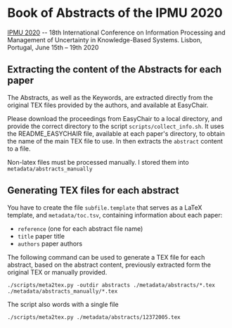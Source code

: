 # Book of Abstracts of the IPMU 2020
[IPMU 2020](https://ipmu2020.inesc-id.pt) -- 18th International Conference on Information Processing and Management of Uncertainty in Knowledge-Based Systems.
Lisbon, Portugal, June 15th – 19th 2020


## Extracting the content of the Abstracts for each paper

The Abstracts, as well as the Keywords, are extracted directly from the original TEX files provided by the authors, and available at EasyChair. 

Please download the proceedings from EasyChair to a local directory, and provide the correct directory to the script `scripts/collect_info.sh`. It uses the README_EASYCHAIR file, available at each paper's directory, to obtain the name of the main TEX file to use. In then extracts the `abstract` content to a file.

Non-latex files must be processed manually. I stored them into `metadata/abstracts_manually`


## Generating TEX files for each abstract

You have to create the file `subfile.template` that serves as a LaTeX template, and `metadata/toc.tsv`, containing information about each paper:

* `reference` (one for each abstract file name)
* `title` paper title
* `authors` paper authors

The following command can be used to generate a TEX file for each abstract, based on the abstract content, previously extracted form the original TEX or manually provided.

    ./scripts/meta2tex.py -outdir abstracts ./metadata/abstracts/*.tex ./metadata/abstracts_manually/*.tex

The script also words with a single file

    ./scripts/meta2tex.py ./metadata/abstracts/12372005.tex

